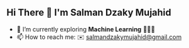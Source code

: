## Hi There 👋 I'm Salman Dzaky Mujahid
- 🌱 I’m currently exploring **Machine Learning** 🤖🤖🤖
- 📫 How to reach me: ✉️ salmandzakymujahid@gmail.com
<!--
**salman-dzaky/salman-dzaky** is a ✨ _special_ ✨ repository because its `README.md` (this file) appears on your GitHub profile.

Here are some ideas to get you started:

- 🔭 I’m currently working on ...
- 🌱 I’m currently learning ...
- 👯 I’m looking to collaborate on ...
- 🤔 I’m looking for help with ...
- 💬 Ask me about ...
- 📫 How to reach me: ...
- 😄 Pronouns: ...
- ⚡ Fun fact: ...
-->
